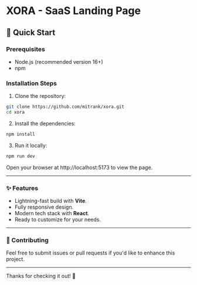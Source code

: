 # XORA - SaaS Landing Page

## 🚀 Quick Start

### Prerequisites
- Node.js (recommended version 16+)
- npm

### Installation Steps
1. Clone the repository:
```bash
git clone https://github.com/mitrank/xora.git
cd xora
```

2. Install the dependencies:
```bash
npm install
```

3. Run it locally:
```bash
npm run dev
```

Open your browser at http://localhost:5173 to view the page.

---

### ✨ Features  

- Lightning-fast build with **Vite**.  
- Fully responsive design.  
- Modern tech stack with **React**.  
- Ready to customize for your needs.

---

### 🤝 Contributing  

Feel free to submit issues or pull requests if you'd like to enhance this project. 

---

Thanks for checking it out! 🌟
